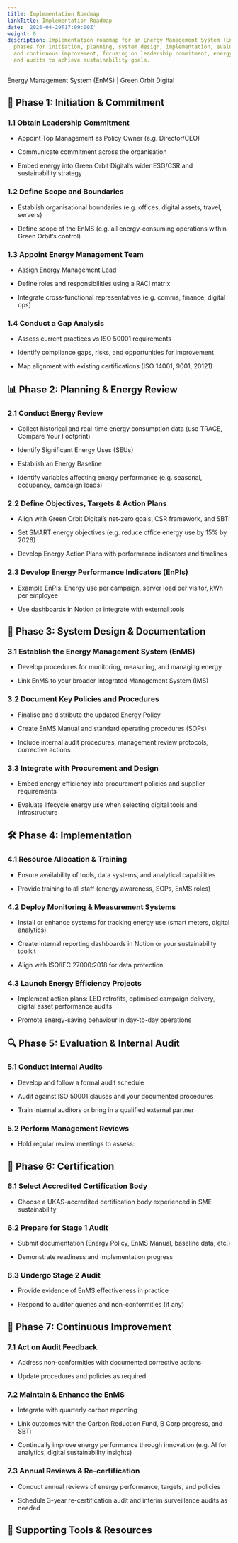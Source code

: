 ```yaml
---
title: Implementation Roadmap
linkTitle: Implementation Roadmap
date: '2025-04-29T17:09:00Z'
weight: 0
description: Implementation roadmap for an Energy Management System (EnMS) includes
  phases for initiation, planning, system design, implementation, evaluation, certification,
  and continuous improvement, focusing on leadership commitment, energy reviews, training,
  and audits to achieve sustainability goals.
---
```



<!-- Unsupported block type: table_of_contents -->



Energy Management System (EnMS) | Green Orbit Digital

<!-- Unsupported block type: divider -->

## 📍 Phase 1: Initiation & Commitment

### 1.1 Obtain Leadership Commitment

- Appoint Top Management as Policy Owner (e.g. Director/CEO)

- Communicate commitment across the organisation

- Embed energy into Green Orbit Digital’s wider ESG/CSR and sustainability strategy

### 1.2 Define Scope and Boundaries

- Establish organisational boundaries (e.g. offices, digital assets, travel, servers)

- Define scope of the EnMS (e.g. all energy-consuming operations within Green Orbit’s control)

### 1.3 Appoint Energy Management Team

- Assign Energy Management Lead

- Define roles and responsibilities using a RACI matrix

- Integrate cross-functional representatives (e.g. comms, finance, digital ops)

### 1.4 Conduct a Gap Analysis

- Assess current practices vs ISO 50001 requirements

- Identify compliance gaps, risks, and opportunities for improvement

- Map alignment with existing certifications (ISO 14001, 9001, 20121)

<!-- Unsupported block type: divider -->

## 📊 Phase 2: Planning & Energy Review

### 2.1 Conduct Energy Review

- Collect historical and real-time energy consumption data (use TRACE, Compare Your Footprint)

- Identify Significant Energy Uses (SEUs)

- Establish an Energy Baseline

- Identify variables affecting energy performance (e.g. seasonal, occupancy, campaign loads)

### 2.2 Define Objectives, Targets & Action Plans

- Align with Green Orbit Digital’s net-zero goals, CSR framework, and SBTi

- Set SMART energy objectives (e.g. reduce office energy use by 15% by 2026)

- Develop Energy Action Plans with performance indicators and timelines

### 2.3 Develop Energy Performance Indicators (EnPIs)

- Example EnPIs: Energy use per campaign, server load per visitor, kWh per employee

- Use dashboards in Notion or integrate with external tools

<!-- Unsupported block type: divider -->

## 📜 Phase 3: System Design & Documentation

### 3.1 Establish the Energy Management System (EnMS)

- Develop procedures for monitoring, measuring, and managing energy

- Link EnMS to your broader Integrated Management System (IMS)

### 3.2 Document Key Policies and Procedures

- Finalise and distribute the updated Energy Policy

- Create EnMS Manual and standard operating procedures (SOPs)

- Include internal audit procedures, management review protocols, corrective actions

### 3.3 Integrate with Procurement and Design

- Embed energy efficiency into procurement policies and supplier requirements

- Evaluate lifecycle energy use when selecting digital tools and infrastructure

<!-- Unsupported block type: divider -->

## 🛠️ Phase 4: Implementation

### 4.1 Resource Allocation & Training

- Ensure availability of tools, data systems, and analytical capabilities

- Provide training to all staff (energy awareness, SOPs, EnMS roles)

### 4.2 Deploy Monitoring & Measurement Systems

- Install or enhance systems for tracking energy use (smart meters, digital analytics)

- Create internal reporting dashboards in Notion or your sustainability toolkit

- Align with ISO/IEC 27000:2018 for data protection

### 4.3 Launch Energy Efficiency Projects

- Implement action plans: LED retrofits, optimised campaign delivery, digital asset performance audits

- Promote energy-saving behaviour in day-to-day operations

<!-- Unsupported block type: divider -->

## 🔍 Phase 5: Evaluation & Internal Audit

### 5.1 Conduct Internal Audits

- Develop and follow a formal audit schedule

- Audit against ISO 50001 clauses and your documented procedures

- Train internal auditors or bring in a qualified external partner

### 5.2 Perform Management Reviews

- Hold regular review meetings to assess:

<!-- Unsupported block type: divider -->

## 🏅 Phase 6: Certification

### 6.1 Select Accredited Certification Body

- Choose a UKAS-accredited certification body experienced in SME sustainability

### 6.2 Prepare for Stage 1 Audit

- Submit documentation (Energy Policy, EnMS Manual, baseline data, etc.)

- Demonstrate readiness and implementation progress

### 6.3 Undergo Stage 2 Audit

- Provide evidence of EnMS effectiveness in practice

- Respond to auditor queries and non-conformities (if any)

<!-- Unsupported block type: divider -->

## 🔁 Phase 7: Continuous Improvement

### 7.1 Act on Audit Feedback

- Address non-conformities with documented corrective actions

- Update procedures and policies as required

### 7.2 Maintain & Enhance the EnMS

- Integrate with quarterly carbon reporting

- Link outcomes with the Carbon Reduction Fund, B Corp progress, and SBTi

- Continually improve energy performance through innovation (e.g. AI for analytics, digital sustainability insights)

### 7.3 Annual Reviews & Re-certification

- Conduct annual reviews of energy performance, targets, and policies

- Schedule 3-year re-certification audit and interim surveillance audits as needed

<!-- Unsupported block type: divider -->

<!-- Unsupported block type: child_database -->







## 🧭 Supporting Tools & Resources

<!-- Unsupported block type: table -->